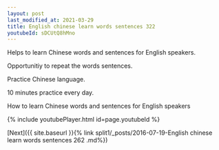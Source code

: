 ```yaml
---
layout: post
last_modified_at: 2021-03-29
title: English chinese learn words sentences 322 
youtubeId: sDCUtQ8hMno
---
```

 
 
Helps to learn Chinese words and sentences for English speakers.

Opportunitiy to repeat the words sentences. 

Practice Chinese language. 
 
10 minutes practice every day. 
 
How to learn Chinese words and sentences for English speakers 
 
{% include youtubePlayer.html id=page.youtubeId %}
 
 
[Next]({{ site.baseurl }}{% link  split1/_posts/2016-07-19-English chinese learn words sentences 262 .md%})
 
